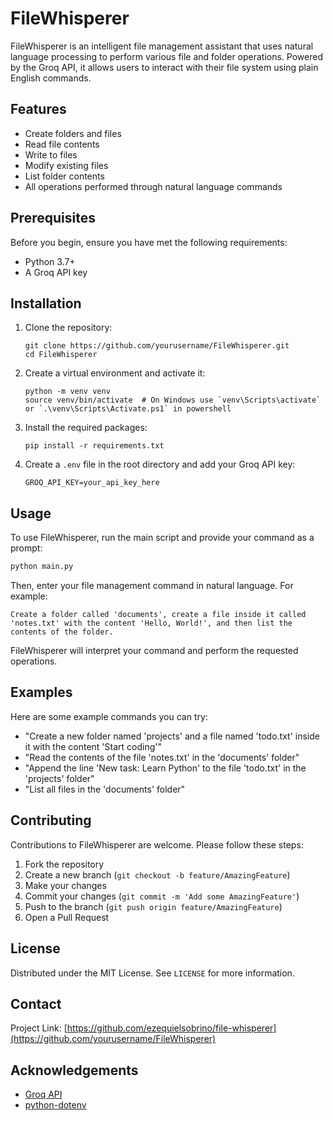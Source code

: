 # FileWhisperer

FileWhisperer is an intelligent file management assistant that uses natural language processing to perform various file and folder operations. Powered by the Groq API, it allows users to interact with their file system using plain English commands.

## Features

- Create folders and files
- Read file contents
- Write to files
- Modify existing files
- List folder contents
- All operations performed through natural language commands

## Prerequisites

Before you begin, ensure you have met the following requirements:

- Python 3.7+
- A Groq API key

## Installation

1. Clone the repository:
   ```
   git clone https://github.com/yourusername/FileWhisperer.git
   cd FileWhisperer
   ```

2. Create a virtual environment and activate it:
   ```
   python -m venv venv
   source venv/bin/activate  # On Windows use `venv\Scripts\activate` or `.\venv\Scripts\Activate.ps1` in powershell
   ```

3. Install the required packages:
   ```
   pip install -r requirements.txt
   ```

4. Create a `.env` file in the root directory and add your Groq API key:
   ```
   GROQ_API_KEY=your_api_key_here
   ```

## Usage

To use FileWhisperer, run the main script and provide your command as a prompt:

```python
python main.py
```

Then, enter your file management command in natural language. For example:

```
Create a folder called 'documents', create a file inside it called 'notes.txt' with the content 'Hello, World!', and then list the contents of the folder.
```

FileWhisperer will interpret your command and perform the requested operations.

## Examples

Here are some example commands you can try:

- "Create a new folder named 'projects' and a file named 'todo.txt' inside it with the content 'Start coding'"
- "Read the contents of the file 'notes.txt' in the 'documents' folder"
- "Append the line 'New task: Learn Python' to the file 'todo.txt' in the 'projects' folder"
- "List all files in the 'documents' folder"

## Contributing

Contributions to FileWhisperer are welcome. Please follow these steps:

1. Fork the repository
2. Create a new branch (`git checkout -b feature/AmazingFeature`)
3. Make your changes
4. Commit your changes (`git commit -m 'Add some AmazingFeature'`)
5. Push to the branch (`git push origin feature/AmazingFeature`)
6. Open a Pull Request

## License

Distributed under the MIT License. See `LICENSE` for more information.

## Contact

Project Link: [https://github.com/ezequielsobrino/file-whisperer](https://github.com/yourusername/FileWhisperer)

## Acknowledgements

- [Groq API](https://www.groq.com/)
- [python-dotenv](https://github.com/theskumar/python-dotenv)